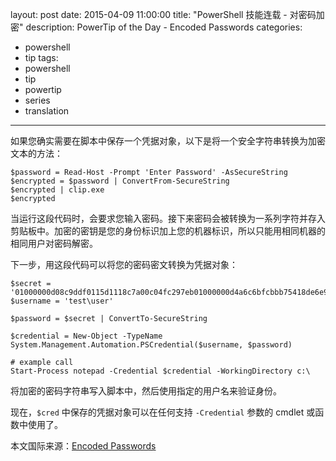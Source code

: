 ﻿layout: post
date: 2015-04-09 11:00:00
title: "PowerShell 技能连载 - 对密码加密"
description: PowerTip of the Day - Encoded Passwords
categories:
- powershell
- tip
tags:
- powershell
- tip
- powertip
- series
- translation
---
如果您确实需要在脚本中保存一个凭据对象，以下是将一个安全字符串转换为加密文本的方法：

    $password = Read-Host -Prompt 'Enter Password' -AsSecureString
    $encrypted = $password | ConvertFrom-SecureString
    $encrypted | clip.exe
    $encrypted

当运行这段代码时，会要求您输入密码。接下来密码会被转换为一系列字符并存入剪贴板中。加密的密钥是您的身份标识加上您的机器标识，所以只能用相同机器的相同用户对密码解密。

下一步，用这段代码可以将您的密码密文转换为凭据对象：

    $secret = '01000000d08c9ddf0115d1118c7a00c04fc297eb01000000d4a6c6bfcbbb75418de6e9672d85e73600...996f8365c8c82ea61f94927d3e3b14000000c6aecec683717376f0fb18519f326f6ac9cd89dc'
    $username = 'test\user'
    
    $password = $secret | ConvertTo-SecureString
    
    $credential = New-Object -TypeName System.Management.Automation.PSCredential($username, $password)
    
    # example call
    Start-Process notepad -Credential $credential -WorkingDirectory c:\

将加密的密码字符串写入脚本中，然后使用指定的用户名来验证身份。

现在，`$cred` 中保存的凭据对象可以在任何支持 `-Credential` 参数的 cmdlet 或函数中使用了。

<!--more-->
本文国际来源：[Encoded Passwords](http://community.idera.com/powershell/powertips/b/tips/posts/encoded-passwords)
